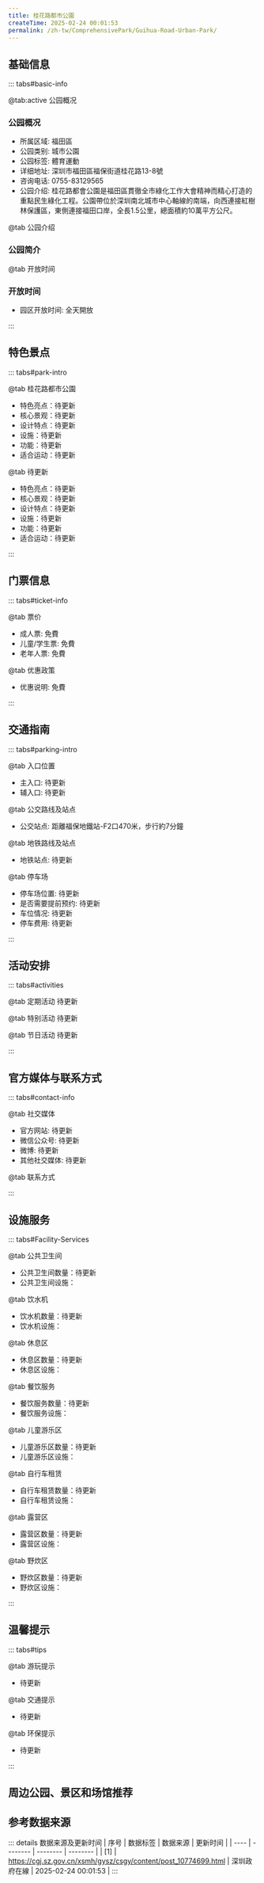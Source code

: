 ```yaml
---
title: 桂花路都市公園
createTime: 2025-02-24 00:01:53
permalink: /zh-tw/ComprehensivePark/Guihua-Road-Urban-Park/
---
```



<script setup>
import ImageSwiper from '/.vuepress/theme/components/ImageSwiper.vue'
// 轮播图数据
const swiperItems = [
    {
                link: 'https://cgj.sz.gov.cn/img/4/4005/4005713/10774699.jpg',
                title: '桂花路都市公園',
                description: '',
                author: '深圳政府在線',
                date: '2025/02/25'
                },
  {
                link: 'https://cgj.sz.gov.cn/img/4/4005/4005713/10774699.jpg',
                title: '桂花路都市公園',
                description: '',
                author: '深圳政府在線',
                date: '2025/02/25'
                }
]
// 配置项
const swiperConfig = {
  height: 500,
  showInfo: true
}
</script>
<!-- 轮播图组件 -->
<ImageSwiper :items="swiperItems" :config="swiperConfig" />



## 基础信息

::: tabs#basic-info

@tab:active 公园概况
### 公园概况
- 所属区域: 福田區
- 公园类别: 城市公園
- 公园标签: 體育運動
- 详细地址: 深圳市福田區福保街道桂花路13-8號
- 咨询电话: 0755-83129565
- 公园介绍: 桂花路都會公園是福田區貫徹全市綠化工作大會精神而精心打造的重點民生綠化工程。公園帶位於深圳南北城市中心軸線的南端，向西連接紅樹林保護區，東側連接福田口岸，全長1.5公里，總面積約10萬平方公尺。

@tab 公园介绍
### 公园简介
@tab 开放时间
### 开放时间
- 园区开放时间: 全天開放

:::

## 特色景点

::: tabs#park-intro

@tab 桂花路都市公園
<ImageCard
image="https://cgj.sz.gov.cn/images/index20230710_1.png"
    title="桂花路都市公園"
    description="桂花路都市公園帶設計遵循保持原生態、維護景觀多樣性的原則，公園帶內原2800多棵冠幅茂密的喬木保留完好，鬱鬱蔥蔥的林蔭和蜿蜒的流水構成了公園的整體景觀格局。林蔭休閒活動區位於東側，活力運動區位於中段，藝術活動體育區位於西側。各區域內透過綠道貫穿，形成功能上獨立、空間上互相連結的綜合系統。"
    date=""
    author="深圳政府在線"
/>


- 特色亮点：待更新
- 核心景观：待更新
- 设计特点：待更新
- 设施：待更新
- 功能：待更新
- 适合运动：待更新

@tab 待更新
<ImageCard
image="https://cgj.sz.gov.cn/images/index20230710_1.png"
    title="桂花路都市公園"
    description="桂花路都市公園帶設計遵循保持原生態、維護景觀多樣性的原則，公園帶內原2800多棵冠幅茂密的喬木保留完好，鬱鬱蔥蔥的林蔭和蜿蜒的流水構成了公園的整體景觀格局。林蔭休閒活動區位於東側，活力運動區位於中段，藝術活動體育區位於西側。各區域內透過綠道貫穿，形成功能上獨立、空間上互相連結的綜合系統。"
    date=""
    author="深圳政府在線"
/>


- 特色亮点：待更新
- 核心景观：待更新
- 设计特点：待更新
- 设施：待更新
- 功能：待更新
- 适合运动：待更新

:::

## 门票信息

::: tabs#ticket-info

@tab 票价
- 成人票: 免費
- 儿童/学生票: 免費
- 老年人票: 免費

@tab 优惠政策
- 优惠说明: 免費

:::

## 交通指南

::: tabs#parking-intro

@tab 入口位置
- 主入口: 待更新
- 辅入口: 待更新

@tab 公交路线及站点
- 公交站点: 距離福保地鐵站-F2口470米，步行約7分鐘

@tab 地铁路线及站点
- 地铁站点: 待更新

@tab 停车场
- 停车场位置: 待更新
- 是否需要提前预约: 待更新
- 车位情况: 待更新
- 停车费用: 待更新

:::

## 活动安排

::: tabs#activities

@tab 定期活动
待更新

@tab 特别活动
待更新

@tab 节日活动
待更新

:::

## 官方媒体与联系方式

::: tabs#contact-info

@tab 社交媒体
- 官方网站: 待更新
- 微信公众号: 待更新
- 微博: 待更新
- 其他社交媒体: 待更新

@tab 联系方式

:::

## 设施服务

::: tabs#Facility-Services

@tab 公共卫生间
- 公共卫生间数量：待更新
- 公共卫生间设施：

@tab 饮水机
- 饮水机数量：待更新
- 饮水机设施：

@tab 休息区
- 休息区数量：待更新
- 休息区设施：

@tab 餐饮服务
- 餐饮服务数量：待更新
- 餐饮服务设施：

@tab 儿童游乐区
- 儿童游乐区数量：待更新
- 儿童游乐区设施：

@tab 自行车租赁
- 自行车租赁数量：待更新
- 自行车租赁设施：

@tab 露营区
- 露营区数量：待更新
- 露营区设施：

@tab 野炊区
- 野炊区数量：待更新
- 野炊区设施：

:::

## 温馨提示

::: tabs#tips

@tab 游玩提示
- 待更新

@tab 交通提示
- 待更新

@tab 环保提示
- 待更新

:::

## 周边公园、景区和场馆推荐

<CardGrid>
  <ImageCard
        image="https://cgj.sz.gov.cn/img/4/4005/4005715/10774700.jpg"
        title="市民中心廣場"
        description="市民廣場為深圳市中心區中心廣場及南中軸景觀環境工程的重要組成部分，於2005年4月正式動工，2006年10月1日起正式向市民開放。廣場以「城市與大自然的嶄新結合」為主題，除了可供遊憩、休閒、娛樂外，還利用大量綠地來美化環境，將對緩解城市熱島效應發揮重要作用，同時為了有效利用能源，整個廣場的照明系統都採用了節能、環保設備"
        href="/zh-tw/ComprehensivePark/Civic-Center-Square/"
        author="深圳政府在線"
        date="2025/01/02"
      />
      <ImageCard
        image="https://cgj.sz.gov.cn/img/4/4005/4005715/10774700.jpg"
        title="市民中心廣場"
        description="市民廣場為深圳市中心區中心廣場及南中軸景觀環境工程的重要組成部分，於2005年4月正式動工，2006年10月1日起正式向市民開放。廣場以「城市與大自然的嶄新結合」為主題，除了可供遊憩、休閒、娛樂外，還利用大量綠地來美化環境，將對緩解城市熱島效應發揮重要作用，同時為了有效利用能源，整個廣場的照明系統都採用了節能、環保設備"
        href="/zh-tw/ComprehensivePark/Civic-Center-Square/"
        author="深圳政府在線"
        date="2025/01/02"
      />
    </CardGrid>


## 参考数据来源

::: details 数据来源及更新时间
| 序号 | 数据标签 | 数据来源 | 更新时间 |
| ---- | -------- | -------- | -------- |
| [1] | https://cgj.sz.gov.cn/xsmh/gysz/csgy/content/post_10774699.html | 深圳政府在線 | 2025-02-24 00:01:53 |
:::


